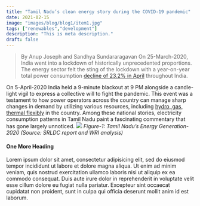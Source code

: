 ```yaml
---
title: "Tamil Nadu’s clean energy story during the COVID-19 pandemic"
date: 2021-02-15
image: "images/blog/blog1/item1.jpg"
tags: ["renewables","development"]
description: "This is meta description."
draft: false
---
```


> By Anup Joseph and Sandhya Sundararagavan 
On 25-March-2020, India went into a lockdown of historically unprecedented proportions. The energy sector felt the sting of the lockdown with a year-on-year total power consumption [decline of 23.2% in April](https://www.business-standard.com/article/economy-policy/india-s-power-consumption-up-13-38-in-oct-as-industrial-activity-revives-120110100354_1.html) throughout India.

On 5-April-2020 India held a 9-minute blackout at 9 PM alongside a candle-light vigil to express a collective will to fight the pandemic. This event was a testament to how power operators across the country can manage sharp changes in demand by utilizing various resources, including [hydro, gas, thermal flexibly](https://posoco.in/wp-content/uploads/2020/05/Report-on-Pan-India-Lights-Off-Event-9-PM-9-Minutes-on-5th-April-2020-1.pdf) in the country. Among these national stories, electricity consumption patterns in Tamil Nadu paint a fascinating commentary that has gone largely unnoticed.
![]("../../static/images/blog/blog1/Consumption.png")
*Figure-1: Tamil Nadu’s Energy Generation-2020 (Source: SRLDC report and WRI analysis)*

#### One More Heading

Lorem ipsum dolor sit amet, consectetur adipisicing elit, sed do eiusmod tempor incididunt ut labore
et dolore magna aliqua. Ut enim ad minim veniam, quis nostrud exercitation ullamco laboris nisi ut aliquip
ex ea commodo consequat. Duis aute irure dolor in reprehenderit in voluptate velit esse cillum dolore eu
fugiat nulla pariatur. Excepteur sint occaecat cupidatat non proident, sunt in culpa qui officia deserunt
mollit anim id est laborum.